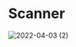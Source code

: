 # Scanner
![2022-04-03 (2)](https://user-images.githubusercontent.com/74929513/161450759-3529ddb9-d425-4882-a9bd-cc2e1f67a89d.png)
